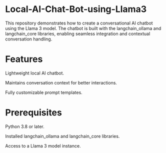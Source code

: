 # Local-AI-Chat-Bot-using-Llama3
This repository demonstrates how to create a conversational AI chatbot using the Llama 3 model. The chatbot is built with the langchain_ollama and langchain_core libraries, enabling seamless integration and contextual conversation handling.

# Features

Lightweight local AI chatbot.

Maintains conversation context for better interactions.

Fully customizable prompt templates.

# Prerequisites

Python 3.8 or later.

Installed langchain_ollama and langchain_core libraries.

Access to a Llama 3 model instance.
